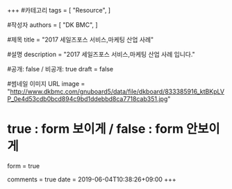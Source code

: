 +++
#카테고리
tags = [
    "Resource",
]

#작성자
authors = [
    "DK BMC",
]

#제목
title = "2017 세일즈포스 서비스,마케팅 산업 사례"

#설명
description = "2017 세일즈포스 서비스,마케팅 산업 사례 입니다."

#공개: false / 비공개: true
draft = false

#썸네일 이미지 URL
image = "http://www.dkbmc.com/gnuboard5/data/file/dkboard/833385916_ktBKpLVP_0e4d53cdb0bcd894c9bd1ddebbd8ca7718cab351.jpg"

# true : form 보이게 / false : form 안보이게
form = true

comments = true
date = 2019-06-04T10:38:26+09:00
+++

<!-- 게시글 내용 -->